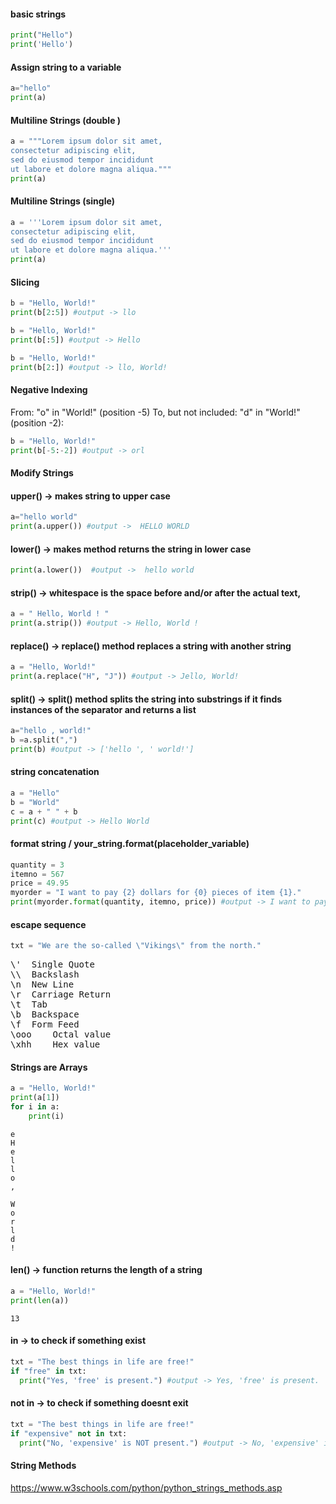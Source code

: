 #### basic strings
```python
print("Hello")
print('Hello')
```
#### Assign string to a variable 
```python
a="hello"
print(a)
```
#### Multiline Strings (double )
```python 
a = """Lorem ipsum dolor sit amet,
consectetur adipiscing elit,
sed do eiusmod tempor incididunt
ut labore et dolore magna aliqua."""
print(a) 
```

#### Multiline Strings (single)
```python 
a = '''Lorem ipsum dolor sit amet,
consectetur adipiscing elit,
sed do eiusmod tempor incididunt
ut labore et dolore magna aliqua.'''
print(a)
```
#### Slicing
```python 
b = "Hello, World!"
print(b[2:5]) #output -> llo

b = "Hello, World!"
print(b[:5]) #output -> Hello

b = "Hello, World!"
print(b[2:]) #output -> llo, World!
```
#### Negative Indexing

From: "o" in "World!" (position -5)
To, but not included: "d" in "World!" (position -2):
```python 
b = "Hello, World!"
print(b[-5:-2]) #output -> orl
```
#### Modify Strings

#### upper() -> makes string to upper case 
```python
a="hello world"
print(a.upper()) #output ->  HELLO WORLD
```
#### lower() -> makes method returns the string in lower case 
```python
print(a.lower())  #output ->  hello world
```
#### strip() -> whitespace is the space before and/or after the actual text,
```python 
a = " Hello, World ! "
print(a.strip()) #output -> Hello, World !
```
#### replace() -> replace() method replaces a string with another string
```python
a = "Hello, World!"
print(a.replace("H", "J")) #output -> Jello, World!
```
#### split() -> split() method splits the string into substrings if it finds instances of the separator and returns a list
```python
a="hello , world!"
b =a.split(",")
print(b) #output -> ['hello ', ' world!']
```
#### string concatenation 
```python
a = "Hello"
b = "World"
c = a + " " + b
print(c) #output -> Hello World
```
#### format string / your_string.format(placeholder_variable)
```python
quantity = 3
itemno = 567
price = 49.95
myorder = "I want to pay {2} dollars for {0} pieces of item {1}."
print(myorder.format(quantity, itemno, price)) #output -> I want to pay 49.95 dollars for 3 pieces of item 567.
```
#### escape sequence 
```python 
txt = "We are the so-called \"Vikings\" from the north."
```
<pre>
\' 	Single Quote 	
\\ 	Backslash 	
\n 	New Line 	
\r 	Carriage Return 	
\t 	Tab 	
\b 	Backspace 	
\f 	Form Feed 	
\ooo 	Octal value 	
\xhh 	Hex value
</pre>

#### Strings are Arrays
```python
a = "Hello, World!"
print(a[1])
for i in a:
    print(i)
```
```output
e
H
e
l
l
o
,
 
W
o
r
l
d
!
```
#### len() ->  function returns the length of a string
```python 
a = "Hello, World!"
print(len(a))
```
```output 
13
```
#### in -> to check if something exist 
```python
txt = "The best things in life are free!"
if "free" in txt:
  print("Yes, 'free' is present.") #output -> Yes, 'free' is present.
```
#### not in -> to check if something doesnt exit 
```python 
txt = "The best things in life are free!"
if "expensive" not in txt:
  print("No, 'expensive' is NOT present.") #output -> No, 'expensive' is NOT present.
```

#### String Methods
https://www.w3schools.com/python/python_strings_methods.asp
